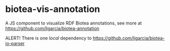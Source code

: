 # biotea-vis-annotation
A JS component to visualize RDF Biotea annotations, 
see more at https://github.com/ljgarcia/biotea-annotation

ALERT!
There is one *local* dependency to 
https://github.com/ljgarcia/biotea-io-parser
